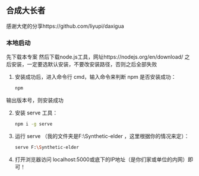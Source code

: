 ## 合成大长者

感谢大佬的分享https://github.com/liyupi/daxigua

### 本地启动

先下载本专案
然后下载node.js工具，网址https://nodejs.org/en/download/
之后安装，一定要选默认安装，不要改安装路径，否则之后全部失败

1. 安装成功后，进入命令行 cmd，输入命令来判断 npm 是否安装成功：

    ```bash
    npm 
    ```


输出版本号，则安装成功

2. 安装 serve 工具：

    ```bash
    npm i -g serve
    ```

3. 运行 serve （我的文件夹是F:\Synthetic-elder ，这里根据你的情况来定）：

    ```bash
    serve F:\Synthetic-elder
    ```
   
4. 打开浏览器访问 localhost:5000或底下的IP地址（是你们家或单位的内网）即可！

